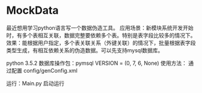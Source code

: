 # MockData
最近想用学习python语言写一个数据伪造工具。
应用场景：新模块系统开发开始时，有多个表相互关联，数据完整要依赖多个表。特别是表字段比较多的情况下。
效果：能根据用户指定，多个表关联关系（外键关联）的情况下，批量根据表字段类型生成，有相互依赖关系的伪造数据。可以先支持mysql数据库。


python 3.5.2
数据库操作包：pymsql   VERSION = (0, 7, 6, None)
使用方法：
通过配置
config/genConfig.xml

运行：Main.py  启动运行
